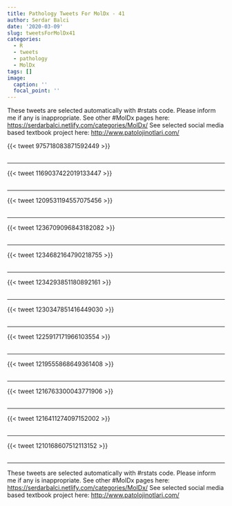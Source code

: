 ```yaml
---
title: Pathology Tweets For MolDx - 41
author: Serdar Balci
date: '2020-03-09'
slug: tweetsForMolDx41
categories:
  - R
  - tweets
  - pathology
  - MolDx
tags: []
image:
  caption: ''
  focal_point: ''
---
```



These tweets are selected automatically with #rstats code. Please inform me if any is inappropriate.
See other #MolDx pages here: https://serdarbalci.netlify.com/categories/MolDx/ 
See selected social media based textbook project here: http://www.patolojinotlari.com/

{{< tweet 975718083871592449 >}}
<br>
<br>
<hr>
{{< tweet 1169037422019133447 >}}
<br>
<br>
<hr>
{{< tweet 1209531194557075456 >}}
<br>
<br>
<hr>
{{< tweet 1236709096843182082 >}}
<br>
<br>
<hr>
{{< tweet 1234682164790218755 >}}
<br>
<br>
<hr>
{{< tweet 1234293851180892161 >}}
<br>
<br>
<hr>
{{< tweet 1230347851416449030 >}}
<br>
<br>
<hr>
{{< tweet 1225917171966103554 >}}
<br>
<br>
<hr>
{{< tweet 1219555868649361408 >}}
<br>
<br>
<hr>
{{< tweet 1216763300043771906 >}}
<br>
<br>
<hr>
{{< tweet 1216411274097152002 >}}
<br>
<br>
<hr>
{{< tweet 1210168607512113152 >}}
<br>
<br>
<hr>


These tweets are selected automatically with #rstats code. Please inform me if any is inappropriate.
See other #MolDx pages here: https://serdarbalci.netlify.com/categories/MolDx/ 
See selected social media based textbook project here: http://www.patolojinotlari.com/
